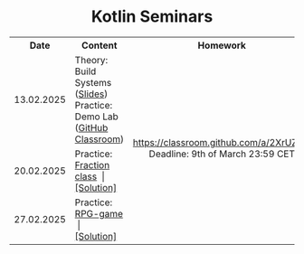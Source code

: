 <h1 align="center">Kotlin Seminars</h1>

<table>
	<tr>
		<th width="100000px">Date</th>
		<th width="600000px">Content</th>
		<th width="400000px">Homework</th>
	</tr>
	<tr>
		<td align="center">13.02.2025</td>
		<td>
			Theory: Build Systems (<a href="assets/Kotlin — Build Systems.pdf?raw=true">Slides</a>)
			<br>
			Practice: Demo Lab (<a href="https://classroom.github.com/a/q0cc6uY7">GitHub Classroom</a>)
		</td>
		<td align="center" rowspan="3">
			<a href="https://classroom.github.com/a/2XrUZaIK">https://classroom.github.com/a/2XrUZaIK</a>
			<br>
			Deadline: 9th of March 23:59 CET
		</td>
	</tr>
	<tr>
		<td align="center">20.02.2025</td>
		<td>Practice: <a href="seminar-02">Fraction class</a> &nbsp;|&nbsp; <a href="seminar-02-solution">[Solution]</a></td>
	</tr>
	<tr>
		<td align="center">27.02.2025</td>
		<td>Practice: <a href="seminar-03">RPG-game<a> &nbsp;|&nbsp; <a href="seminar-03-solution">[Solution]</a></td>
	</tr>
</table>

